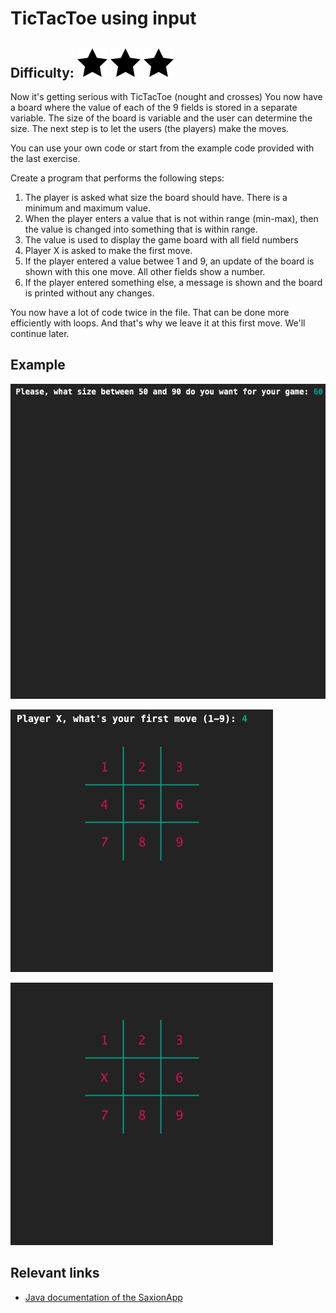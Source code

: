 # TicTacToe using input
## Difficulty: ![Filled](../resources/star-filled.svg) ![Filled](../resources/star-filled.svg) ![Filled](../resources/star-filled.svg) 

Now it's getting serious with TicTacToe (nought and crosses)
You now have a board where the value of each of the 9 fields is stored in a separate variable.
The size of the board is variable and the user can determine the size.
The next step is to let the users (the players) make the moves.

You can use your own code or start from the example code provided with the last exercise.

Create a program that performs the following steps:
1. The player is asked what size the board should have. There is a minimum and maximum value.
2. When the player enters a value that is not within range (min-max), then the value is changed into something that is within range.
3. The value is used to display the game board with all field numbers
4. Player X is asked to make the first move.
5. If the player entered a value betwee 1 and 9, an update of the board is shown with this one move. All other fields show a number.
6. If the player entered something else, a message is shown and the board is printed without any changes.

You now have a lot of code twice in the file. That can be done more efficiently with loops. And that's why we leave it at this first move. We'll continue later.

## Example
![Example](sample_output1.png)

![Example](sample_output2.png)

![Example](sample_output3.png)

## Relevant links
* [Java documentation of the SaxionApp](https://saxionapp.hboictlab.nl/nl/saxion/app/SaxionApp.html)